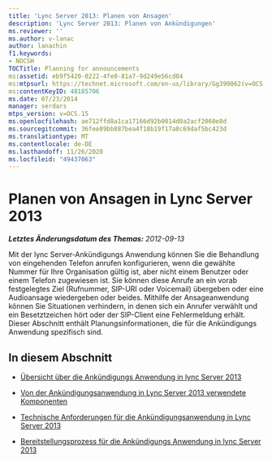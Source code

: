 ```yaml
---
title: 'Lync Server 2013: Planen von Ansagen'
description: 'Lync Server 2013: Planen von Ankündigungen'
ms.reviewer: ''
ms.author: v-lanac
author: lanachin
f1.keywords:
- NOCSH
TOCTitle: Planning for announcements
ms:assetid: eb9f5420-0222-4fe0-81a7-9d249e56cd84
ms:mtpsurl: https://technet.microsoft.com/en-us/library/Gg399062(v=OCS.15)
ms:contentKeyID: 48185706
ms.date: 07/23/2014
manager: serdars
mtps_version: v=OCS.15
ms.openlocfilehash: ae712ffd8a1ca17166d92b0014d0a2acf2060e8d
ms.sourcegitcommit: 36fee89bb887bea4f18b19f17a8c69daf5bc423d
ms.translationtype: MT
ms.contentlocale: de-DE
ms.lasthandoff: 11/26/2020
ms.locfileid: "49437063"
---
```

# <a name="planning-for-announcements-in-lync-server-2013"></a>Planen von Ansagen in Lync Server 2013

<div data-xmlns="http://www.w3.org/1999/xhtml">

<div class="topic" data-xmlns="http://www.w3.org/1999/xhtml" data-msxsl="urn:schemas-microsoft-com:xslt" data-cs="https://msdn.microsoft.com/">

<div data-asp="https://msdn2.microsoft.com/asp">



</div>

<div id="mainSection">

<div id="mainBody">

<span> </span>

_**Letztes Änderungsdatum des Themas:** 2012-09-13_

Mit der lync Server-Ankündigungs Anwendung können Sie die Behandlung von eingehenden Telefon anrufen konfigurieren, wenn die gewählte Nummer für Ihre Organisation gültig ist, aber nicht einem Benutzer oder einem Telefon zugewiesen ist. Sie können diese Anrufe an ein vorab festgelegtes Ziel (Rufnummer, SIP-URI oder Voicemail) übergeben oder eine Audioansage wiedergeben oder beides. Mithilfe der Ansageanwendung können Sie Situationen verhindern, in denen sich ein Anrufer verwählt und ein Besetztzeichen hört oder der SIP-Client eine Fehlermeldung erhält. Dieser Abschnitt enthält Planungsinformationen, die für die Ankündigungs Anwendung spezifisch sind.

<div>

## <a name="in-this-section"></a>In diesem Abschnitt

  - [Übersicht über die Ankündigungs Anwendung in lync Server 2013](lync-server-2013-overview-of-the-announcement-application.md)

  - [Von der Ankündigungsanwendung in Lync Server 2013 verwendete Komponenten](lync-server-2013-components-used-by-the-announcement-application.md)

  - [Technische Anforderungen für die Ankündigungsanwendung in Lync Server 2013](lync-server-2013-technical-requirements-for-the-announcement-application.md)

  - [Bereitstellungsprozess für die Ankündigungs Anwendung in lync Server 2013](lync-server-2013-deployment-process-for-the-announcement-application.md)

</div>

</div>

<span> </span>

</div>

</div>

</div>

